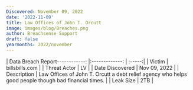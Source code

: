 ```yaml
---
Discovered: November 09, 2022
date: '2022-11-09'
title: Law Offices of John T. Orcutt
image: images/blog/Breaches.png
author: Breachsense Support
draft: false
yearmonths: 2022/november
---
```


| Data Breach Report------------:     |:-------------:    | :-----:|
| Victim      | billsbills.com      | 
| Threat Actor      | LV      | 
| Date Discovered      | Nov 09, 2022      | 
| Description      | Law Offices of John T. Orcutt a debt relief agency who helps good people though bad financial times.      | 
| Leak Size      | 2TB      | 

